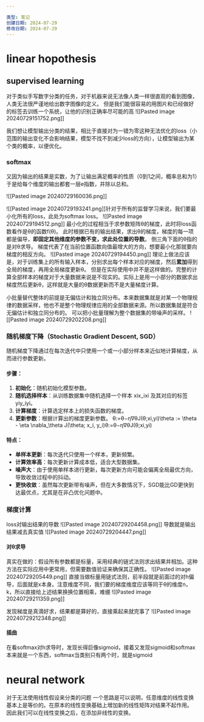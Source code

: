 ```yaml
---

类型: 笔记
创建日期: 2024-07-29
修改日期: 2024-07-29
---
```

# linear hopothesis
## supervised learning
对于类似手写数字分类的任务，对于机器来说无法像人类一样很直观的看到图像，人类无法很严谨地给出数字图像的定义。
但是我们能很容易的用图片和已经做好的标签去训练一个系统，让他的识别正确率尽可能的高
![[Pasted image 20240729151752.png]]

我们想让模型输出分类的结果，相比于直接对为一错为零这种无法优化的loss（小范围的输出变化不会影响结果，模型不找不到减少loss的方向），让模型输出为某个类的概率，以便优化。
### softmax
又因为输出的结果是实数，为了让输出满足概率的性质（0到1之间，概率总和为1）于是给每个维度的输出都套一层e指数，并除以总和。

![[Pasted image 20240729160036.png]]

![[Pasted image 20240729193241.png]]针对于所有的监督学习来说，我们要最小化所有的loss，此处为softmax loss。
![[Pasted image 20240729194512.png]]
最小化的过程相当于求参数矩阵θ的梯度，此时将loss函数看作是θ的函数f(θ)。
此时根据已有的输出结果，求出θ的梯度，梯度的每一项都是偏导，**即固定其他维度的参数不变，求此处位置的导数**。
倒三角下面的θ指的是对θ求导。
梯度代表了在当前位置函数向值最增大的方向，想要最小化那就要向梯度的相反方向。
![[Pasted image 20240729194450.png]]
理论上做法应该是，对于训练集上的所有输入样本，分别求出每个样本对应的梯度，然后**累加**得到全局的梯度，再用全局梯度更新θ。
但是在实际使用中并不是这样做的。完整的计算全部样本的梯度对于大量数据来说是不现实的。实际上是用一小部分的数据求出梯度然后更新θ，这样就是大量的θ数据更新而不是大量梯度计算。

小批量替代整体的前提是无偏估计和独立同分布。本来数据集就是对某一个物理规律的数据采样，他也不是整个物理规律应用的全部数据来源。所以数据集就是符合无偏估计和独立同分布的。
可以把小批量理解为整个数据集的带噪声的采样。
![[Pasted image 20240729202208.png]]
### 随机梯度下降（Stochastic Gradient Descent, SGD）
随机梯度下降通过在每次迭代中只使用一个或一小部分样本来近似地计算梯度，从而进行参数更新。
#### 步骤：
1. **初始化**：随机初始化模型参数。
2. **随机选择样本**：从训练数据集中随机选择一个样本 xix_ixi​ 及其对应的标签 yiy_iyi​。
3. **计算梯度**：计算选定样本上的损失函数的梯度。
4. **更新参数**：根据计算出的梯度更新参数。 θ:=θ−η∇θJ(θ;xi,yi)\theta := \theta - \eta \nabla_\theta J(\theta; x_i, y_i)θ:=θ−η∇θ​J(θ;xi​,yi​)
#### 特点：
- **单样本更新**：每次迭代只使用一个样本，更新频繁。
- **计算效率高**：每次更新计算成本低，适合大型数据集。
- **噪声大**：由于使用单样本进行更新，每次更新方向可能会偏离全局最优方向，导致收敛过程中的抖动。
- **更快收敛**：虽然每次更新带有噪声，但在大多数情况下，SGD能比GD更快到达最优点，尤其是在非凸优化问题中。

### 梯度计算
loss对输出结果的导数
![[Pasted image 20240729204458.png]]
导数就是输出结果减去真实值
![[Pasted image 20240729204447.png]]
#### 对θ求导
真实在做的：假设所有参数都是标量，采用经典的链式法则求出结果并相加。这种方法在实际应用中更常用，但需要数值验证来确保其正确性。
![[Pasted image 20240729205449.png]]
直接当做标量用链式法则，前半段就是前面过的对h偏导，后面就是x本身。注意维度不同，我们要的梯度维度应该等同于θ的维度n，k，所以直接给上述结果换换位置相乘，难绷
![[Pasted image 20240729211359.png]]

发现梯度是真滴好求，结果都是算好的，直接乘起来就完事了
![[Pasted image 20240729212348.png]]
#### 插曲
在看softmax对h求导时，发现长得巨像sigmoid，接着又发现sigmoid和softmax本来就是一个东西，softmax当类别只有两个时，就是sigmoid

# neural network
对于无法使用线性假设来分类的问题
一个思路是可以说明，任意维度的线性变换基本上是等价的。在原本的线性变换基础上增加新的线性矩阵对结果不起作用。
因此我们可以在线性变换之后，在添加非线性的变换。